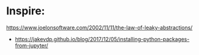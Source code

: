 # Inspire:
https://www.joelonsoftware.com/2002/11/11/the-law-of-leaky-abstractions/
- https://jakevdp.github.io/blog/2017/12/05/installing-python-packages-from-jupyter/
